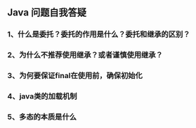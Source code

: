 ## Java 问题自我答疑

### 1、什么是委托？委托的作用是什么？委托和继承的区别？

### 2、为什么不推荐使用继承？或者谨慎使用继承？

### 3、为何要保证final在使用前，确保初始化

### 4、java类的加载机制

### 5、多态的本质是什么

